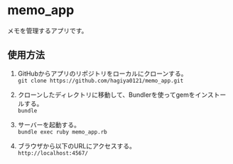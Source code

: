 # memo_app
メモを管理するアプリです。

## 使用方法
1. GitHubからアプリのリポジトリをローカルにクローンする。  
`git clone https://github.com/hagiya0121/memo_app.git`

2. クローンしたディレクトリに移動して、Bundlerを使ってgemをインストールする。  
`bundle`

3. サーバーを起動する。  
`bundle exec ruby memo_app.rb`

4. ブラウザから以下のURLにアクセスする。  
`http://localhost:4567/`
